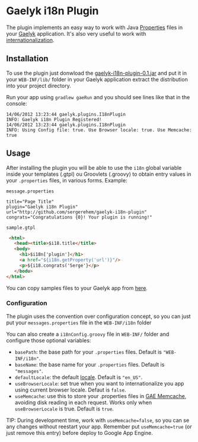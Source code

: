 Gaelyk i18n Plugin
==================

The plugin implements an easy way to work with Java [Properties](http://docs.oracle.com/javase/tutorial/essential/environment/properties.html)  files in your [Gaelyk](gaelyk.appspot.com) application.
It's also very useful to work with [internationalization](http://www.oracle.com/technetwork/java/javase/tech/intl-139810.html).

## Installation

To use the plugin just donwload the [gaelyk-i18n-plugin-0.1.jar](http://cloud.github.com/downloads/sergerehem/gaelyk-i18n-plugin/gaelyk-i18n-plugin-0.1.jar) 
and put it in your `WEB-INF/lib/` folder in your Gaelyk application extract the distribution into your project directory.

Run your app using  `gradlew gaeRun` and you should see lines like that in the console:

```
14/06/2012 13:23:44 gaelyk.plugins.I18nPlugin
INFO: Gaelyk i18n Plugin Registered!
14/06/2012 13:23:44 gaelyk.plugins.I18nPlugin
INFO: Using Config file: true. Use Browser locale: true. Use Memcache: true
```

## Usage

After installing the plugin you will be able to use the `i18n` global variable inside your templates (.gtpl) ou Groovlets (.groovy)
to obtain entry values in your `.properties` files, in various forms. Example:

`message.properties`
```
title="Page Title"
plugin="Gaelyk i18n Plugin"
url="http://github.com/sergerehem/gaelyk-i18n-plugin"
congrats="Congratulations {0}! Your plugin is running!"
```  

`sample.gtpl`
```html
 <html>
   <head><title>$i18.title</title>
   <body>
     <h1>$i18n['plugin']</h1>
     <a href="${i18n.getProperty('url')}"/>
     <p>${i18.congrats('Serge'}</p>
   </bodu>
</html>
```

You can copy samples files to your Gaelyk app from [here](https://github.com/sergerehem/gaelyk-i18n-plugin/tree/master/usage/WEB-INF).

### Configuration

The plugin uses the convention over configuration concept, so you can just put your `messages.properties` 
file in the `WEB-INF/i18n` folder

You can also create a `i18nConfig.groovy` file in `WEB-INF/` folder and configure those optional variables:
* `basePath`: the base path for your `.properties` files. Default is `"WEB-INF/i18n"`.
* `baseName`: the base name for your `.properties` files. Default is `"messages"`.
* `defaultLocale`: the default [locale](http://java.sun.com/developer/technicalArticles/J2SE/locale/). Default is `"en_US"`.
* `useBrowserLocale`: set true when you want to internationalize you app using current browser locale. Defaut is `false`.
* `useMemcache`: use this to store your .properties files in [GAE Memcache](https://developers.google.com/appengine/docs/java/memcache/overview), avoiding disk reading in each request. Works only when `useBrowserLocale` is true. Default is `true`.

TIP: During development time, work with `useMemcache=false`, so you can se any changes without reestart your app. Remember put `useMemcache=true` (or just remove this entry) before deploy to Google App Engine.